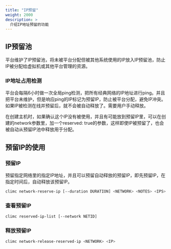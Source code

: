 ```yaml
---
title: "IP预留"
weight: 2000
description: >
  介绍IP地址预留的功能
---
```


## IP预留池

平台维护了IP预留池，将未被平台分配但被其他系统使用的IP放入IP预留池，防止IP被分配给虚拟机或其他平台管理的资源。

### IP地址占用检测

平台会每隔6小时做一次全局ping检测，把所有经典网络的IP地址进行ping。并且把平台未维护，但是响应ping的IP标记为预留IP，防止被平台分配，避免IP冲突。如果IP被检测在线并预留后，就不会被自动释放了。需要用户手动释放。

在创建主机时，如果确认这个IP没有被使用，并且有可能放到预留IP里，可以在创建的network参数里，加一个reserved: true的参数，这样即使IP被预留了，也会被自动从预留IP池中释放用于分配。

## 预留IP的使用

### 预留IP

预留指定网络里的指定IP地址，并且可以预留自动释放的预留IP，即先预留IP，在指定时间后，自动释放该预留IP。

```bash
climc network-reserve-ip [--duration DURATION] <NETWORK> <NOTES> <IPS> ...
```

### 查看预留IP

```bash
climc reserved-ip-list [--network NETID]
```

### 释放预留IP

```bash
climc network-release-reserved-ip <NETWORK> <IP>
```

